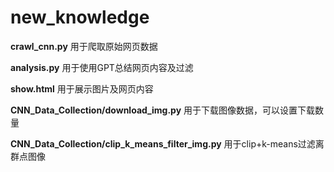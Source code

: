 # new_knowledge

**crawl_cnn.py** 用于爬取原始网页数据

**analysis.py** 用于使用GPT总结网页内容及过滤
 
**show.html** 用于展示图片及网页内容


**CNN_Data_Collection/download_img.py** 用于下载图像数据，可以设置下载数量

**CNN_Data_Collection/clip_k_means_filter_img.py** 用于clip+k-means过滤离群点图像
